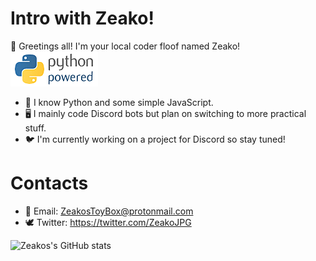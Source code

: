 # Intro with Zeako!
👋 Greetings all! I'm your local coder floof named Zeako!
[![N|Solid](https://raw.githubusercontent.com/willtheorangeguy/Python-Logo-Widgets/master/pythonpoweredlengthgif.gif)](https://www.python.org/)
- 🌱 I know Python and some simple JavaScript. 
- 🖥️ I mainly code Discord bots but plan on switching to more practical stuff.
- 🐦 I'm currently working on a project for Discord so stay tuned!



# Contacts
- 📧 Email: ZeakosToyBox@protonmail.com
- 🕊️ Twitter: https://twitter.com/ZeakoJPG


![Zeakos's GitHub stats](https://github-readme-stats.vercel.app/api?username=ZeakoJPG&show_icons=true&theme=omni)
 
